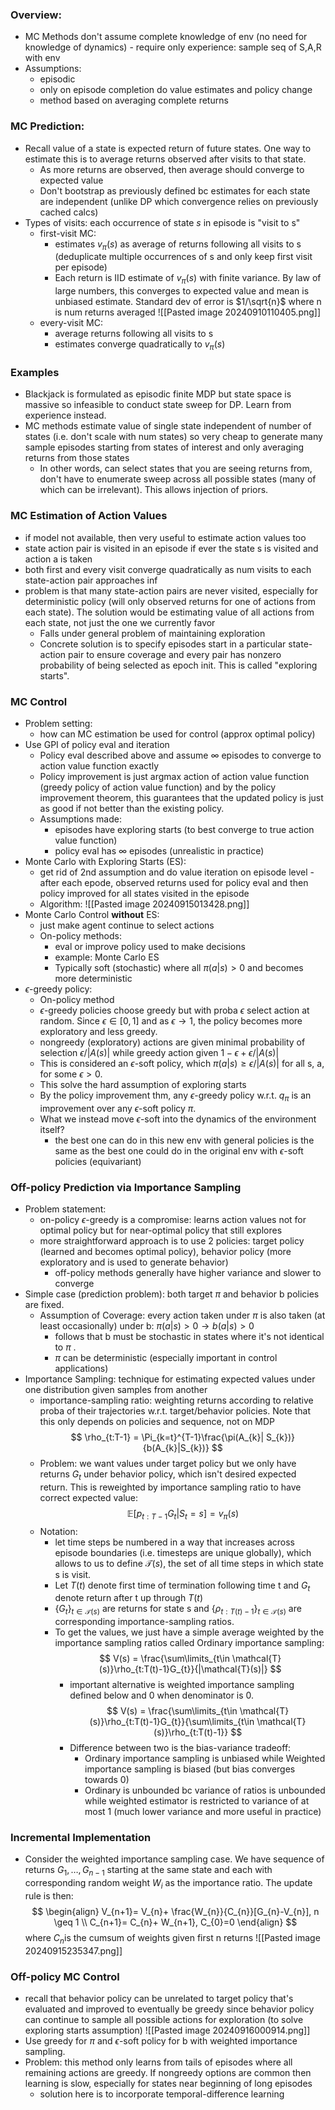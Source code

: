 ### Overview: 
- MC Methods don't assume complete knowledge of env (no need for knowledge of dynamics) - require only experience: sample seq of S,A,R with env
- Assumptions: 
	- episodic
	- only on episode completion do value estimates and policy change
	- method based on averaging complete returns

### MC Prediction:
- Recall value of a state is expected return of future states. One way to estimate this is to average returns observed after visits to that state. 
	- As more returns are observed, then average should converge to expected value 
	- Don't bootstrap as previously defined bc estimates for each state are independent (unlike DP which convergence relies on previously cached calcs)
- Types of visits: each occurrence of state $s$ in episode is "visit to s"
	- first-visit MC: 
		- estimates $v_{\pi}(s)$ as average of returns following all visits to s (deduplicate multiple occurrences of s and only keep first visit per episode)
		- Each return is IID estimate of $v_{\pi}(s)$ with finite variance. By law of large numbers, this converges to expected value and mean is unbiased estimate. Standard dev of error is $1/\sqrt{n}$ where n is num returns averaged 
		  ![[Pasted image 20240910110405.png]]
	- every-visit MC: 
		- average returns following all visits to s 
		- estimates converge quadratically to $v_{\pi}(s)$

### Examples
- Blackjack is formulated as episodic finite MDP but state space is massive so infeasible to conduct state sweep for DP. Learn from experience instead. 
- MC methods estimate value of single state independent of number of states (i.e. don't scale with num states) so very cheap to generate many sample episodes starting from states of interest and only averaging returns from those states
	- In other words, can select states that you are seeing returns from, don't have to enumerate sweep across all possible states (many of which can be irrelevant). This allows injection of priors. 

### MC Estimation of Action Values
- if model not available, then very useful to estimate action values too
- state action pair is visited in an episode if ever the state s is visited and action a is taken 
- both first and every visit converge quadratically as num visits to each state-action pair approaches inf
- problem is that many state-action pairs are never visited, especially for deterministic policy (will only observed returns for one of actions from each state). The solution would be estimating value of all actions from each state, not just the one we currently favor
	- Falls under general problem of maintaining exploration
	- Concrete solution is to specify episodes start in a particular state-action pair to ensure coverage and every pair has nonzero probability of being selected as epoch init. This is called "exploring starts". 

### MC Control
- Problem setting: 
	- how can MC estimation be used for control (approx optimal policy)
- Use GPI of policy eval and iteration
	- Policy eval described above and assume $\infty$ episodes to converge to action value function exactly 
	- Policy improvement is just argmax action of action value function (greedy policy of action value function) and by the policy improvement theorem, this guarantees that the updated policy is just as good if not better than the existing policy. 
	- Assumptions made: 
		- episodes have exploring starts (to best converge to true action value function)
		- policy eval has $\infty$ episodes (unrealistic in practice)
- Monte Carlo with Exploring Starts (ES): 
	- get rid of 2nd assumption and do value iteration on episode level - after each epode, observed returns used for policy eval and then policy improved for all states visited in the episode
	- Algorithm:
	  ![[Pasted image 20240915013428.png]]
- Monte Carlo Control **without** ES: 
	- just make agent continue to select actions
	- On-policy methods: 
		- eval or improve policy used to make decisions
		- example: Monte Carlo ES
		- Typically soft (stochastic) where all $\pi(a|s)>0$ and becomes more deterministic
- $\epsilon$-greedy policy: 
	- On-policy method
	- $\epsilon$-greedy policies choose greedy but with proba $\epsilon$ select action at random. Since $\epsilon \in [0, 1]$ and as $\epsilon \rightarrow 1$, the policy becomes more exploratory and less greedy. 
	- nongreedy (exploratory) actions are given minimal probability of selection $\epsilon / |A(s)|$ while greedy action given $1 - \epsilon + \epsilon / |A(s)|$ 
	- This is considered an $\epsilon$-soft policy, which $\pi(a|s) \geq \epsilon/|A(s)|$ for all s, a, for some $\epsilon > 0$. 
	- This solve the hard assumption of exploring starts
	- By the policy improvement thm, any $\epsilon$-greedy policy w.r.t. $q_{\pi}$ is an improvement over any $\epsilon$-soft policy $\pi$. 
	- What we instead move $\epsilon$-soft into the dynamics of the environment itself? 
		- the best one can do in this new env with general policies is the same as the best one could do in the original env with $\epsilon$-soft policies (equivariant)

### Off-policy Prediction via Importance Sampling
- Problem statement: 
	- on-policy $\epsilon$-greedy is a compromise: learns action values not for optimal policy but for near-optimal policy that still explores
	- more straightforward approach is to use 2 policies: target policy (learned and becomes optimal policy), behavior policy (more exploratory and is used to generate behavior)
		- off-policy methods generally have higher variance and slower to converge 
- Simple case (prediction problem): both target $\pi$ and behavior b policies are fixed. 
	- Assumption of Coverage: every action taken under $\pi$ is also taken (at least occasionally) under b: $\pi(a|s) > 0 \rightarrow b(a|s) > 0$
		- follows that b must be stochastic in states where it's not identical to $\pi$ . 
		- $\pi$ can be deterministic (especially important in control applications)
- Importance Sampling: technique for estimating expected values under one distribution given samples from another
	- importance-sampling ratio: weighting returns according to relative proba of their trajectories w.r.t. target/behavior policies. Note that this only depends on policies and sequence, not on MDP
	  $$
	  \rho_{t:T-1} = \Pi_{k=t}^{T-1}\frac{\pi(A_{k}| S_{k})}{b(A_{k}|S_{k})}
	  $$
	- Problem: we want values under target policy but we only have returns $G_{t}$ under behavior policy, which isn't desired expected return. This is reweighted by importance sampling ratio to have correct expected value: 
	  $$
	  \mathbb{E}[p_{t:T-1}G_{t}|S_{t}=s] = v_{\pi}(s)
	  $$
	- Notation: 
		- let time steps be numbered in a way that increases across episode boundaries (i.e. timesteps are unique globally), which allows to us to define $\mathcal{T}(s)$, the set of all time steps in which state s is visit. 
		- Let $T(t)$ denote first time of termination following time t and $G_{t}$ denote return after t up through $T(t)$
		- $\{G_{t}\}_{t\in \mathcal{T}(s)}$ are returns for state s and $\{\rho_{t:T(t)-1}\}_{t\in \mathcal{T}(s)}$ are corresponding importance-sampling ratios. 
		- To get the values, we just have a simple average weighted by the importance sampling ratios called Ordinary importance sampling: 
		  $$
		  V(s) = \frac{\sum\limits_{t\in \mathcal{T}(s)}\rho_{t:T(t)-1}G_{t}}{|\mathcal{T}(s)|}
		  $$
		   - important alternative is weighted importance sampling defined below and 0 when denominator is 0. 
		     $$
		  V(s) = \frac{\sum\limits_{t\in \mathcal{T}(s)}\rho_{t:T(t)-1}G_{t}}{\sum\limits_{t\in \mathcal{T}(s)}\rho_{t:T(t)-1}}
		  $$
		  - Difference between two is the bias-variance tradeoff: 
			  - Ordinary importance sampling is unbiased while Weighted importance sampling is biased (but bias converges towards 0)
			  - Ordinary is unbounded bc variance of ratios is unbounded while weighted estimator is restricted to variance of at most 1 (much lower variance and more useful in practice)


### Incremental Implementation
- Consider the weighted importance sampling case. We have sequence of returns $G_{1}, \dots, G_{n-1}$ starting at the same state and each with corresponding random weight $W_{i}$ as the importance ratio. The update rule is then: 
  $$
  \begin{align}
  V_{n+1}= V_{n}+ \frac{W_{n}}{C_{n}}[G_{n}-V_{n}], n \geq 1 \\
  C_{n+1}= C_{n}+ W_{n+1}, C_{0}=0
  \end{align}
  $$
  where $C_{n}$is the cumsum of weights given first n returns 
  ![[Pasted image 20240915235347.png]]

### Off-policy MC Control
- recall that behavior policy can be unrelated to target policy that's evaluated and improved to eventually be greedy since behavior policy can continue to sample all possible actions for exploration (to solve exploring starts assumption)
  ![[Pasted image 20240916000914.png]]
- Use greedy for $\pi$ and $\epsilon$-soft policy for b with weighted importance sampling. 
- Problem: this method only learns from tails of episodes where all remaining actions are greedy. If nongreedy options are common then learning is slow, especially for states near beginning of long episodes
	- solution here is to incorporate temporal-difference learning

